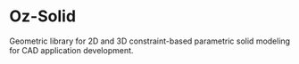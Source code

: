 # Oz-Solid
Geometric library for 2D and 3D constraint-based parametric solid modeling for CAD application development.
